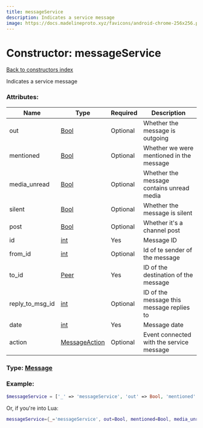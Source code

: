 ```yaml
---
title: messageService
description: Indicates a service message
image: https://docs.madelineproto.xyz/favicons/android-chrome-256x256.png
---
```

# Constructor: messageService  
[Back to constructors index](index.md)



Indicates a service message

### Attributes:

| Name     |    Type       | Required | Description |
|----------|---------------|----------|-------------|
|out|[Bool](../types/Bool.md) | Optional|Whether the message is outgoing|
|mentioned|[Bool](../types/Bool.md) | Optional|Whether we were mentioned in the message|
|media\_unread|[Bool](../types/Bool.md) | Optional|Whether the message contains unread media|
|silent|[Bool](../types/Bool.md) | Optional|Whether the message is silent|
|post|[Bool](../types/Bool.md) | Optional|Whether it's a channel post|
|id|[int](../types/int.md) | Yes|Message ID|
|from\_id|[int](../types/int.md) | Optional|Id of te sender of the message|
|to\_id|[Peer](../types/Peer.md) | Yes|ID of the destination of the message|
|reply\_to\_msg\_id|[int](../types/int.md) | Optional|ID of the message this message replies to|
|date|[int](../types/int.md) | Yes|Message date|
|action|[MessageAction](../types/MessageAction.md) | Optional|Event connected with the service message|



### Type: [Message](../types/Message.md)


### Example:

```php
$messageService = ['_' => 'messageService', 'out' => Bool, 'mentioned' => Bool, 'media_unread' => Bool, 'silent' => Bool, 'post' => Bool, 'id' => int, 'from_id' => int, 'to_id' => Peer, 'reply_to_msg_id' => int, 'date' => int, 'action' => MessageAction];
```  


Or, if you're into Lua:

```lua
messageService={_='messageService', out=Bool, mentioned=Bool, media_unread=Bool, silent=Bool, post=Bool, id=int, from_id=int, to_id=Peer, reply_to_msg_id=int, date=int, action=MessageAction}

```



